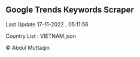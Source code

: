 

## Google Trends Keywords Scraper 
 
Last Update 17-11-2022 , 05:11:56

Country List :
VIETNAM.json



© Abdul Muttaqin 
